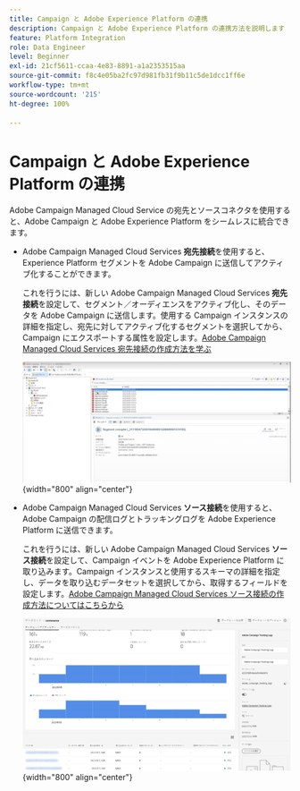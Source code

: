```yaml
---
title: Campaign と Adobe Experience Platform の連携
description: Campaign と Adobe Experience Platform の連携方法を説明します
feature: Platform Integration
role: Data Engineer
level: Beginner
exl-id: 21cf5611-ccaa-4e83-8891-a1a2353515aa
source-git-commit: f8c4e05ba2fc97d981fb31f9b11c5de1dcc1ff6e
workflow-type: tm+mt
source-wordcount: '215'
ht-degree: 100%

---
```


# Campaign と Adobe Experience Platform の連携

Adobe Campaign Managed Cloud Service の宛先とソースコネクタを使用すると、Adobe Campaign と Adobe Experience Platform をシームレスに統合できます。

* Adobe Campaign Managed Cloud Services **宛先接続**&#x200B;を使用すると、Experience Platform セグメントを Adobe Campaign に送信してアクティブ化することができます。

  これを行うには、新しい Adobe Campaign Managed Cloud Services **宛先接続**&#x200B;を設定して、セグメント／オーディエンスをアクティブ化し、そのデータを Adobe Campaign に送信します。使用する Campaign インスタンスの詳細を指定し、宛先に対してアクティブ化するセグメントを選択してから、Campaign にエクスポートする属性を設定します。[Adobe Campaign Managed Cloud Services 宛先接続の作成方法を学ぶ](https://www.adobe.com/go/destinations-adobe-campaign-managed-cloud-services-en)

  ![](assets/aep-destination.png){width="800" align="center"}

* Adobe Campaign Managed Cloud Services **ソース接続**&#x200B;を使用すると、Adobe Campaign の配信ログとトラッキングログを Adobe Experience Platform に送信できます。

  これを行うには、新しい Adobe Campaign Managed Cloud Services **ソース接続**&#x200B;を設定して、Campaign イベントを Adobe Experience Platform に取り込みます。Campaign インスタンスと使用するスキーマの詳細を指定し、データを取り込むデータセットを選択してから、取得するフィールドを設定します。[Adobe Campaign Managed Cloud Services ソース接続の作成方法についてはこちらから](https://www.adobe.com/go/sources-campaign-ui-en)

  ![](assets/aep-logs.png){width="800" align="center"}
